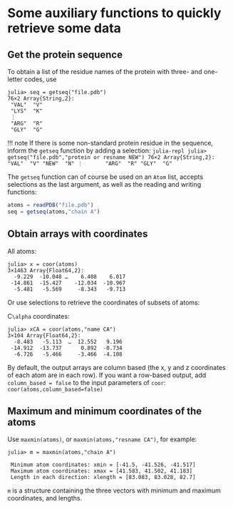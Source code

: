 # Some auxiliary functions to quickly retrieve some data 

## Get the protein sequence

To obtain a list of the residue names of the protein with three- and one-letter codes, use
```julia-repl
julia> seq = getseq("file.pdb")
76×2 Array{String,2}:
 "VAL"  "V"
 "LYS"  "K"
 ⋮      
 "ARG"  "R"
 "GLY"  "G"

```

!!! note
    If there is some non-standard protein residue in the sequence,
    inform the `getseq` function by adding a selection:
    ```julia-repl
    julia> getseq("file.pdb","protein or resname NEW")
    76×2 Array{String,2}:
     "VAL"  "V"
     "NEW"  "N"
     ⋮      
     "ARG"  "R"
     "GLY"  "G"
    ```

The `getseq` function can of course be used on an `Atom` list, accepts selections as the
last argument, as well as the reading and writing functions:

```julia
atoms = readPDB("file.pdb")
seq = getseq(atoms,"chain A")

```

## Obtain arrays with coordinates

All atoms:

```julia-repl
julia> x = coor(atoms)
3×1463 Array{Float64,2}:
  -9.229  -10.048 …    6.408    6.017
 -14.861  -15.427    -12.034  -10.967
  -5.481   -5.569     -8.343   -9.713

```

Or use selections to retrieve the coordinates of subsets of atoms:

C``\alpha`` coordinates:

```julia-repl
julia> xCA = coor(atoms,"name CA")
3×104 Array{Float64,2}:
  -8.483   -5.113  …  12.552   9.196 
 -14.912  -13.737      0.892  -0.734 
  -6.726   -5.466     -3.466  -4.108 

```

By default, the output arrays are column based (the x, y and z coordinates of each
atom are in each row). If you want a row-based output, add `column_based = false` to
the input parameters of `coor`: `coor(atoms,column_based=false)`

## Maximum and minimum coordinates of the atoms

Use `maxmin(atoms)`, or `maxmin(atoms,"resname CA")`, for example:

```julia-repl
julia> m = maxmin(atoms,"chain A")

 Minimum atom coordinates: xmin = [-41.5, -41.526, -41.517]
 Maximum atom coordinates: xmax = [41.583, 41.502, 41.183]
 Length in each direction: xlength = [83.083, 83.028, 82.7]

```

`m` is a structure containing the three vectors with minimum and maximum
coordinates, and lengths.





